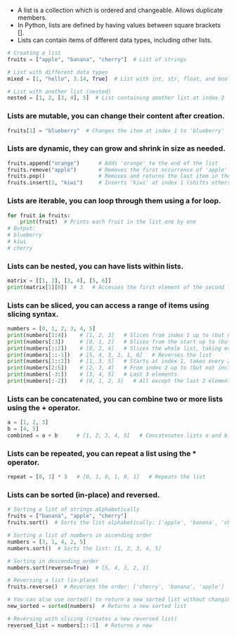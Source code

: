 - A list is a collection which is ordered and changeable. Allows duplicate members.
- In Python, lists are defined by having values between square brackets [].
- Lists can contain items of different data types, including other lists.

```python
# Creating a list
fruits = ["apple", "banana", "cherry"]  # List of strings

# List with different data types
mixed = [1, "hello", 3.14, True]  # List with int, str, float, and bool

# List with another list (nested)
nested = [1, 2, [3, 4], 5]  # List containing another list at index 2
```

### Lists are mutable, you can change their content after creation.
```python
fruits[1] = "blueberry"  # Changes the item at index 1 to 'blueberry'
```

### Lists are dynamic, they can grow and shrink in size as needed.
```python
fruits.append("orange")      # Adds 'orange' to the end of the list
fruits.remove("apple")       # Removes the first occurrence of 'apple' from the list
fruits.pop()                 # Removes and returns the last item in the list
fruits.insert(1, "kiwi")     # Inserts 'kiwi' at index 1 (shifts others right)
```

### Lists are iterable, you can loop through them using a for loop.
```python
for fruit in fruits:
    print(fruit)  # Prints each fruit in the list one by one
# Output:
# blueberry
# kiwi
# cherry
```

### Lists can be nested, you can have lists within lists.
```python
matrix = [[1, 2], [3, 4], [5, 6]]
print(matrix[1][0])  # 3   # Accesses the first element of the second list (index 1) in matrix
```

### Lists can be sliced, you can access a range of items using slicing syntax.
```python
numbers = [0, 1, 2, 3, 4, 5]
print(numbers[1:4])    # [1, 2, 3]   # Slices from index 1 up to (but not including) index 4
print(numbers[:3])     # [0, 1, 2]   # Slices from the start up to (but not including) index 3
print(numbers[::2])    # [0, 2, 4]   # Slices the whole list, taking every 2nd element (step=2)
print(numbers[::-1])   # [5, 4, 3, 2, 1, 0]   # Reverses the list
print(numbers[1::2])   # [1, 3, 5]   # Starts at index 1, takes every 2nd element
print(numbers[2:5])    # [2, 3, 4]   # From index 2 up to (but not including) index 5
print(numbers[-3:])    # [3, 4, 5]   # Last 3 elements
print(numbers[:-2])    # [0, 1, 2, 3]   # All except the last 2 elements
```

### Lists can be concatenated, you can combine two or more lists using the + operator.
```python
a = [1, 2, 3]
b = [4, 5]
combined = a + b      # [1, 2, 3, 4, 5]   # Concatenates lists a and b
```

### Lists can be repeated, you can repeat a list using the * operator.
```python
repeat = [0, 1] * 3   # [0, 1, 0, 1, 0, 1]   # Repeats the list
```

### Lists can be sorted (in-place) and reversed.

```python
# Sorting a list of strings alphabetically
fruits = ["banana", "apple", "cherry"]
fruits.sort()  # Sorts the list alphabetically: ['apple', 'banana', 'cherry']

# Sorting a list of numbers in ascending order
numbers = [3, 1, 4, 2, 5]
numbers.sort()  # Sorts the list: [1, 2, 3, 4, 5]

# Sorting in descending order
numbers.sort(reverse=True)  # [5, 4, 3, 2, 1]

# Reversing a list (in-place)
fruits.reverse()  # Reverses the order: ['cherry', 'banana', 'apple']

# You can also use sorted() to return a new sorted list without changing the original
new_sorted = sorted(numbers)  # Returns a new sorted list

# Reversing with slicing (creates a new reversed list)
reversed_list = numbers[::-1]  # Returns a new
```



